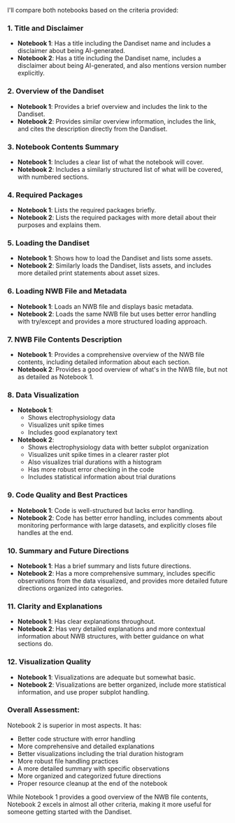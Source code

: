 I'll compare both notebooks based on the criteria provided:

### 1. Title and Disclaimer
- **Notebook 1**: Has a title including the Dandiset name and includes a disclaimer about being AI-generated.
- **Notebook 2**: Has a title including the Dandiset name, includes a disclaimer about being AI-generated, and also mentions version number explicitly.

### 2. Overview of the Dandiset
- **Notebook 1**: Provides a brief overview and includes the link to the Dandiset.
- **Notebook 2**: Provides similar overview information, includes the link, and cites the description directly from the Dandiset.

### 3. Notebook Contents Summary
- **Notebook 1**: Includes a clear list of what the notebook will cover.
- **Notebook 2**: Includes a similarly structured list of what will be covered, with numbered sections.

### 4. Required Packages
- **Notebook 1**: Lists the required packages briefly.
- **Notebook 2**: Lists the required packages with more detail about their purposes and explains them.

### 5. Loading the Dandiset
- **Notebook 1**: Shows how to load the Dandiset and lists some assets.
- **Notebook 2**: Similarly loads the Dandiset, lists assets, and includes more detailed print statements about asset sizes.

### 6. Loading NWB File and Metadata
- **Notebook 1**: Loads an NWB file and displays basic metadata.
- **Notebook 2**: Loads the same NWB file but uses better error handling with try/except and provides a more structured loading approach.

### 7. NWB File Contents Description
- **Notebook 1**: Provides a comprehensive overview of the NWB file contents, including detailed information about each section.
- **Notebook 2**: Provides a good overview of what's in the NWB file, but not as detailed as Notebook 1.

### 8. Data Visualization
- **Notebook 1**: 
  - Shows electrophysiology data
  - Visualizes unit spike times
  - Includes good explanatory text
- **Notebook 2**:
  - Shows electrophysiology data with better subplot organization
  - Visualizes unit spike times in a clearer raster plot
  - Also visualizes trial durations with a histogram
  - Has more robust error checking in the code
  - Includes statistical information about trial durations

### 9. Code Quality and Best Practices
- **Notebook 1**: Code is well-structured but lacks error handling.
- **Notebook 2**: Code has better error handling, includes comments about monitoring performance with large datasets, and explicitly closes file handles at the end.

### 10. Summary and Future Directions
- **Notebook 1**: Has a brief summary and lists future directions.
- **Notebook 2**: Has a more comprehensive summary, includes specific observations from the data visualized, and provides more detailed future directions organized into categories.

### 11. Clarity and Explanations
- **Notebook 1**: Has clear explanations throughout.
- **Notebook 2**: Has very detailed explanations and more contextual information about NWB structures, with better guidance on what sections do.

### 12. Visualization Quality
- **Notebook 1**: Visualizations are adequate but somewhat basic.
- **Notebook 2**: Visualizations are better organized, include more statistical information, and use proper subplot handling.

### Overall Assessment:
Notebook 2 is superior in most aspects. It has:
- Better code structure with error handling
- More comprehensive and detailed explanations
- Better visualizations including the trial duration histogram
- More robust file handling practices
- A more detailed summary with specific observations
- More organized and categorized future directions
- Proper resource cleanup at the end of the notebook

While Notebook 1 provides a good overview of the NWB file contents, Notebook 2 excels in almost all other criteria, making it more useful for someone getting started with the Dandiset.